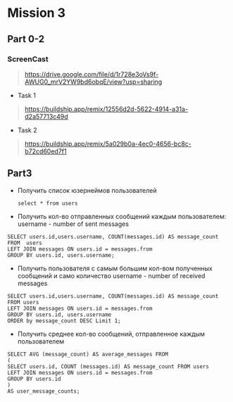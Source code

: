# Mission 3

## Part 0-2

### ScreenCast
> https://drive.google.com/file/d/1r728e3oVs9f-AWUG0_mrV2YW9bd6obqE/view?usp=sharing
- Task 1
> https://buildship.app/remix/12556d2d-5622-4914-a31a-d2a57713c49d
- Task 2
> https://buildship.app/remix/5a029b0a-4ec0-4656-bc8c-b72cd60ed7f1

## Part3
- Получить список юзернеймов пользователей
  ```
  select * from users
  ```
- Получить кол-во отправленных сообщений каждым пользователем:
    username - number of sent messages
```
SELECT users.id,users.username, COUNT(messages.id) AS message_count
FROM  users
LEFT JOIN messages ON users.id = messages.from
GROUP BY users.id, users.username;
```
-  Получить пользователя с самым большим кол-вом полученных сообщений и само количество
    username - number of received messages
```
SELECT users.id,users.username, COUNT(messages.id) AS message_count
FROM users
LEFT JOIN messages ON users.id = messages.from
GROUP BY users.id, users.username
ORDER by message_count DESC Limit 1;
```
-  Получить среднее кол-во сообщений, отправленное каждым пользователем
 ```
SELECT AVG (message_count) AS average_messages FROM
(
SELECT users.id, COUNT (messages.id) AS message_count FROM users
LEFT JOIN messages ON users.id = messages.from    
GROUP BY users.id
) 
AS user_message_counts;
```
